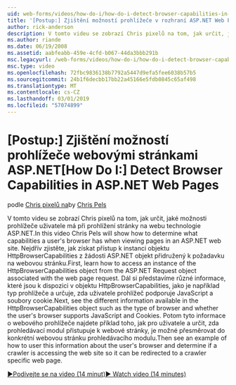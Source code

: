 ```yaml
---
uid: web-forms/videos/how-do-i/how-do-i-detect-browser-capabilities-in-aspnet-web-pages
title: '[Postup:] Zjištění možností prohlížeče v rozhraní ASP.NET Web Pages | Dokumentace Microsoftu'
author: rick-anderson
description: V tomto videu se zobrazí Chris pixelů na tom, jak určit, jaké možnosti prohlížeče uživatele má při prohlížení stránky na webu technologie ASP.NET. Nejdřív zjistěte, jak účet...
ms.author: riande
ms.date: 06/19/2008
ms.assetid: aabfeabb-459e-4cfd-b067-44da3bbb291b
msc.legacyurl: /web-forms/videos/how-do-i/how-do-i-detect-browser-capabilities-in-aspnet-web-pages
msc.type: video
ms.openlocfilehash: 72fbc9836138b7792a5447d9efa5fee6038b57b5
ms.sourcegitcommit: 24b1f6decbb17bb22a45166e5fdb0845c65af498
ms.translationtype: MT
ms.contentlocale: cs-CZ
ms.lasthandoff: 03/01/2019
ms.locfileid: "57074899"
---
```

<a name="how-do-i-detect-browser-capabilities-in-aspnet-web-pages"></a><span data-ttu-id="71340-104">[Postup:] Zjištění možností prohlížeče webovými stránkami ASP.NET</span><span class="sxs-lookup"><span data-stu-id="71340-104">[How Do I:] Detect Browser Capabilities in ASP.NET Web Pages</span></span>
====================
<span data-ttu-id="71340-105">podle [Chris pixelů na](https://twitter.com/chrispels)</span><span class="sxs-lookup"><span data-stu-id="71340-105">by [Chris Pels](https://twitter.com/chrispels)</span></span>

<span data-ttu-id="71340-106">V tomto videu se zobrazí Chris pixelů na tom, jak určit, jaké možnosti prohlížeče uživatele má při prohlížení stránky na webu technologie ASP.NET.</span><span class="sxs-lookup"><span data-stu-id="71340-106">In this video Chris Pels will show how to determine what capabilities a user's browser has when viewing pages in an ASP.NET web site.</span></span> <span data-ttu-id="71340-107">Nejdřív zjistěte, jak získat přístup k instanci objektu HttpBrowserCapabilities z žádosti ASP.NET objekt přidružený k požadavku na webovou stránku.</span><span class="sxs-lookup"><span data-stu-id="71340-107">First, learn how to access an instance of the HttpBrowserCapabilities object from the ASP.NET Request object associated with the web page request.</span></span> <span data-ttu-id="71340-108">Dál si představíme různé informace, které jsou k dispozici v objektu HttpBrowserCapabilities, jako je například typ prohlížeče a určuje, zda uživatele prohlížeč podporuje JavaScript a soubory cookie.</span><span class="sxs-lookup"><span data-stu-id="71340-108">Next, see the different information available in the HttpBrowserCapabilities object such as the type of browser and whether the user's browser supports JavaScript and Cookies.</span></span> <span data-ttu-id="71340-109">Potom tyto informace o webového prohlížeče najdete příklad toho, jak pro uživatele a určit, zda prohledávací modul přistupuje k webové stránky, je možné přesměrovat do konkrétní webovou stránku prohledávacího modulu.</span><span class="sxs-lookup"><span data-stu-id="71340-109">Then see an example of how to user this information about the user's browser and determine if a crawler is accessing the web site so it can be redirected to a crawler specific web page.</span></span>

[<span data-ttu-id="71340-110">&#9654;Podívejte se na video (14 minut)</span><span class="sxs-lookup"><span data-stu-id="71340-110">&#9654; Watch video (14 minutes)</span></span>](https://channel9.msdn.com/Blogs/ASP-NET-Site-Videos/how-do-i-detect-browser-capabilities-in-aspnet-web-pages)
